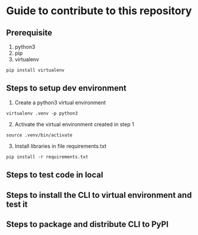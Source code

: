 # Guide to contribute to this repository

## Prerequisite

1. python3
2. pip
3. virtualenv
```shell
pip install virtualenv
```

## Steps to setup dev environment

1. Create a python3 virtual environment
```shell
virtualenv .venv -p python3
```
2. Activate the virtual environment created in step 1
```shell
source .venv/bin/activate
```
3. Install libraries in file requirements.txt
```shell
pip install -r requirements.txt
```

## Steps to test code in local

## Steps to install the CLI to virtual environment and test it

## Steps to package and distribute CLI to PyPI
